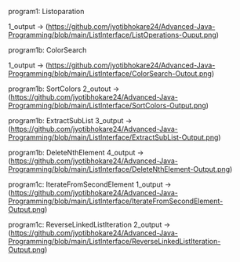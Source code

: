 program1: Listoparation

1_output -> (https://github.com/jyotibhokare24/Advanced-Java-Programming/blob/main/ListInterface/ListOperations-Ouput.png)


program1b: ColorSearch

1_output -> (https://github.com/jyotibhokare24/Advanced-Java-Programming/blob/main/ListInterface/ColorSearch-Outout.png)

program1b: SortColors
2_outout -> (https://github.com/jyotibhokare24/Advanced-Java-Programming/blob/main/ListInterface/SortColors-Output.png)

program1b: ExtractSubList
3_output -> (https://github.com/jyotibhokare24/Advanced-Java-Programming/blob/main/ListInterface/ExtractSubList-Output.png)

program1b: DeleteNthElement
4_output -> (https://github.com/jyotibhokare24/Advanced-Java-Programming/blob/main/ListInterface/DeleteNthElement-Output.png)

program1c: IterateFromSecondElement
1_output -> (https://github.com/jyotibhokare24/Advanced-Java-Programming/blob/main/ListInterface/IterateFromSecondElement-Output.png)

program1c: ReverseLinkedListIteration
2_output -> (https://github.com/jyotibhokare24/Advanced-Java-Programming/blob/main/ListInterface/ReverseLinkedListIteration-Output.png)


